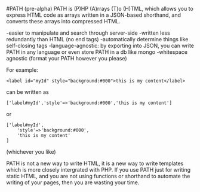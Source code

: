 #PATH (pre-alpha)
PATH is (P)HP (A)rrays (T)o (H)TML, which allows you to express HTML code as arrays written in a JSON-based shorthand, and converts these arrays into compressed HTML.

-easier to manipulate and search through server-side
-written less redundantly than HTML (no end tags)
-automatically determine things like self-closing tags
-language-agnostic: by exporting into JSON, you can write PATH in any language or even store PATH in a db like mongo
-whitespace agnostic (format your PATH however you please)

For example:

	<label id="myId" style="background:#000">this is my content</label>
can be written as

	['label#myId','style'=>'background:#000','this is my content']
or

	['label#myId',
		'style'=>'background:#000',
		'this is my content'
	]
(whichever you like)

PATH is not a new way to write HTML, it is a new way to write templates which is more closely intergrated with PHP. If you use PATH just for writing static HTML, and you are not using functions or shorthand to automate the writing of your pages, then you are wasting your time. 